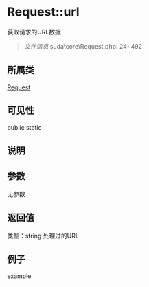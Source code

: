 # Request::url
获取请求的URL数据
> *文件信息* suda\core\Request.php: 24~492
## 所属类 

[Request](../Request.md)

## 可见性

  public  static
## 说明



## 参数

无参数

## 返回值
类型：string
 处理过的URL

## 例子

example